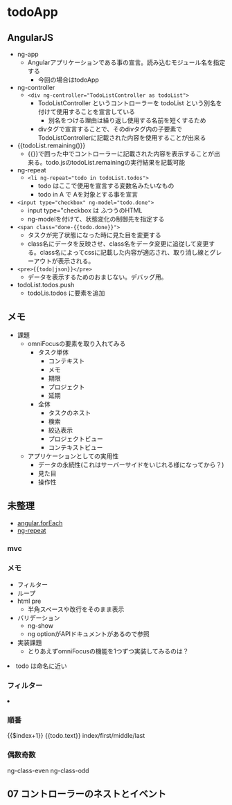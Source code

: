 # todoApp

## AngularJS
- ng-app
  - Angularアプリケーションである事の宣言。読み込むモジュール名を指定する
    - 今回の場合はtodoApp
- ng-controller
    - `<div ng-controller="TodoListController as todoList">`
      - TodoListController というコントローラーを todoList という別名を付けて使用することを宣言している
        - 別名をつける理由は繰り返し使用する名前を短くするため
      - divタグで宣言することで、そのdivタグ内の子要素でTodoListControllerに記載された内容を使用することが出来る
- {{todoList.remaining()}}
  - {{}}で囲った中でコントローラーに記載された内容を表示することが出来る。todo.jsのtodoList.remainingの実行結果を記載可能
- ng-repeat
  - `<li ng-repeat="todo in todoList.todos">`
    - todo はここで使用を宣言する変数名みたいなもの
    - todo in A で Aを対象とする事を宣言
- `<input type="checkbox" ng-model="todo.done">`
  - input type="checkbox は ふつうのHTML
  - ng-modelを付けて、状態変化の制御先を指定する
- `<span class="done-{{todo.done}}">`
  - タスクが完了状態になった時に見た目を変更する
  - class名にデータを反映させ、class名をデータ変更に追従して変更する。class名によってcssに記載した内容が適応され、取り消し線とグレーアウトが表示される。
- `<pre>{{todo|json}}</pre>`
  - データを表示するためのおまじない。デバッグ用。
- todoList.todos.push
  - todoLis.todos に要素を追加

## メモ
- 課題
  - omniFocusの要素を取り入れてみる
    - タスク単体
      - コンテキスト
      - メモ
      - 期限
      - プロジェクト
      - 延期
    - 全体
      - タスクのネスト
      - 検索
      - 絞込表示
      - プロジェクトビュー
      - コンテキストビュー
  - アプリケーションとしての実用性
    - データの永続性(これはサーバーサイドをいじれる様になってから？)
    - 見た目
    - 操作性

## 未整理
- [angular.forEach](http://js.studio-kingdom.com/angularjs/ng_global_apis/angular_foreach)
- [ng-repeat](http://js.studio-kingdom.com/angularjs/ng_directive/ng_repeat)

### mvc

### メモ
- フィルター
- ループ
- html pre
  - 半角スペースや改行をそのまま表示
- バリデーション
  - ng-show
  - ng optionがAPIドキュメントがあるので参照
- 実装課題
  - とりあえずomniFocusの機能を1つずつ実装してみるのは？


<li ng-repeat="todo in todoList.todos">
todo は命名に近い

### フィルター
<li ng-repeat="todo in todoList.todos|filter:'learn'">

### 順番
<span class="done-{{todo.done}}">{{$index+1}} {{todo.text}}</span>
index/first/middle/last

### 偶数奇数
ng-class-even ng-class-odd

## 07 コントローラーのネストとイベント
